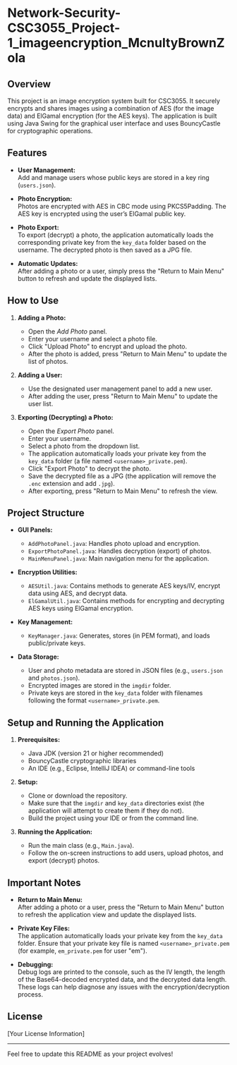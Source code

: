 # Network-Security-CSC3055_Project-1_imageencryption_McnultyBrownZola

## Overview

This project is an image encryption system built for CSC3055. It securely encrypts and shares images using a combination of AES (for the image data) and ElGamal encryption (for the AES keys). The application is built using Java Swing for the graphical user interface and uses BouncyCastle for cryptographic operations.

## Features

- **User Management:**  
  Add and manage users whose public keys are stored in a key ring (`users.json`).

- **Photo Encryption:**  
  Photos are encrypted with AES in CBC mode using PKCS5Padding. The AES key is encrypted using the user’s ElGamal public key.

- **Photo Export:**  
  To export (decrypt) a photo, the application automatically loads the corresponding private key from the `key_data` folder based on the username. The decrypted photo is then saved as a JPG file.

- **Automatic Updates:**  
  After adding a photo or a user, simply press the "Return to Main Menu" button to refresh and update the displayed lists.

## How to Use

1. **Adding a Photo:**
   - Open the *Add Photo* panel.
   - Enter your username and select a photo file.
   - Click "Upload Photo" to encrypt and upload the photo.
   - After the photo is added, press "Return to Main Menu" to update the list of photos.

2. **Adding a User:**
   - Use the designated user management panel to add a new user.
   - After adding the user, press "Return to Main Menu" to update the user list.

3. **Exporting (Decrypting) a Photo:**
   - Open the *Export Photo* panel.
   - Enter your username.
   - Select a photo from the dropdown list.
   - The application automatically loads your private key from the `key_data` folder (a file named `<username>_private.pem`).
   - Click "Export Photo" to decrypt the photo.
   - Save the decrypted file as a JPG (the application will remove the `.enc` extension and add `.jpg`).
   - After exporting, press "Return to Main Menu" to refresh the view.

## Project Structure

- **GUI Panels:**
  - `AddPhotoPanel.java`: Handles photo upload and encryption.
  - `ExportPhotoPanel.java`: Handles decryption (export) of photos.
  - `MainMenuPanel.java`: Main navigation menu for the application.

- **Encryption Utilities:**
  - `AESUtil.java`: Contains methods to generate AES keys/IV, encrypt data using AES, and decrypt data.
  - `ElGamalUtil.java`: Contains methods for encrypting and decrypting AES keys using ElGamal encryption.

- **Key Management:**
  - `KeyManager.java`: Generates, stores (in PEM format), and loads public/private keys.

- **Data Storage:**
  - User and photo metadata are stored in JSON files (e.g., `users.json` and `photos.json`).
  - Encrypted images are stored in the `imgdir` folder.
  - Private keys are stored in the `key_data` folder with filenames following the format `<username>_private.pem`.

## Setup and Running the Application

1. **Prerequisites:**
   - Java JDK (version 21 or higher recommended)
   - BouncyCastle cryptographic libraries
   - An IDE (e.g., Eclipse, IntelliJ IDEA) or command-line tools

2. **Setup:**
   - Clone or download the repository.
   - Make sure that the `imgdir` and `key_data` directories exist (the application will attempt to create them if they do not).
   - Build the project using your IDE or from the command line.

3. **Running the Application:**
   - Run the main class (e.g., `Main.java`).
   - Follow the on-screen instructions to add users, upload photos, and export (decrypt) photos.

## Important Notes

- **Return to Main Menu:**  
  After adding a photo or a user, press the "Return to Main Menu" button to refresh the application view and update the displayed lists.

- **Private Key Files:**  
  The application automatically loads your private key from the `key_data` folder. Ensure that your private key file is named `<username>_private.pem` (for example, `em_private.pem` for user "em").

- **Debugging:**  
  Debug logs are printed to the console, such as the IV length, the length of the Base64-decoded encrypted data, and the decrypted data length. These logs can help diagnose any issues with the encryption/decryption process.

## License

[Your License Information]

---

Feel free to update this README as your project evolves!
